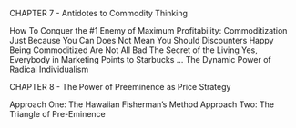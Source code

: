 CHAPTER 7 - Antidotes to Commodity Thinking

How To Conquer the #1 Enemy of Maximum Profitability:
Commoditization
Just Because You Can Does Not Mean You Should
Discounters Happy Being Commoditized Are Not All Bad
The Secret of the Living
Yes, Everybody in Marketing Points to Starbucks …
The Dynamic Power of Radical Individualism

CHAPTER 8 - The Power of Preeminence as Price Strategy

Approach One: The Hawaiian Fisherman’s Method
Approach Two: The Triangle of Pre-Eminence